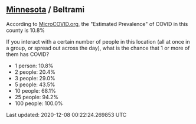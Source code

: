
## [Minnesota](/united-states/minnesota) / Beltrami

According to [MicroCOVID.org](http://microcovid.org),
the "Estimated Prevalence" of COVID in this county is 10.8%

If you interact with a certain number of people in this location
(all at once in a group, or spread out across the day), what is the chance that
1 or more of them has COVID?

- 1 person: 10.8%
- 2 people: 20.4%
- 3 people: 29.0%
- 5 people: 43.5%
- 10 people: 68.1%
- 25 people: 94.2%
- 100 people: 100.0%

Last updated: 2020-12-08 00:22:24.269853 UTC
